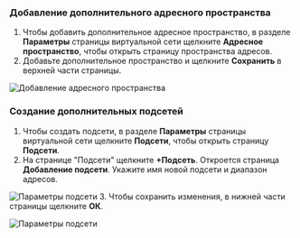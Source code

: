 ### <a name="to-add-additional-address-space"></a>Добавление дополнительного адресного пространства

1. Чтобы добавить дополнительное адресное пространство, в разделе **Параметры** страницы виртуальной сети щелкните **Адресное пространство**, чтобы открыть страницу пространства адресов.
2. Добавьте дополнительное пространство и щелкните **Сохранить** в верхней части страницы.

  ![Добавление адресного пространства](./media/vpn-gateway-additional-address-space-include/address_space.png)

### <a name="to-create-additional-subnets"></a>Создание дополнительных подсетей

1. Чтобы создать подсети, в разделе **Параметры** страницы виртуальной сети щелкните **Подсети**, чтобы открыть страницу **Подсети**. 
2. На странице "Подсети" щелкните **+Подсеть**. Откроется страница **Добавление подсети**. Укажите имя новой подсети и диапазон адресов.

  ![Параметры подсети](./media/vpn-gateway-additional-address-space-include/add_subnet.png)
3. Чтобы сохранить изменения, в нижней части страницы щелкните **ОК**.

  ![Параметры подсети](./media/vpn-gateway-additional-address-space-include/ok.png)